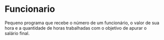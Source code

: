 # Funcionario
Pequeno programa que recebe o número de um funcionário, o valor de sua hora e a quantidade de horas trabalhadas com o objetivo de apurar o salário final.
